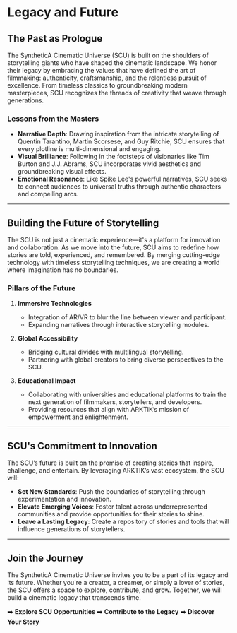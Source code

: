 # Legacy and Future

## The Past as Prologue

The SyntheticA Cinematic Universe (SCU) is built on the shoulders of storytelling giants who have shaped the cinematic landscape. We honor their legacy by embracing the values that have defined the art of filmmaking: authenticity, craftsmanship, and the relentless pursuit of excellence. From timeless classics to groundbreaking modern masterpieces, SCU recognizes the threads of creativity that weave through generations.

### Lessons from the Masters
- **Narrative Depth**: Drawing inspiration from the intricate storytelling of Quentin Tarantino, Martin Scorsese, and Guy Ritchie, SCU ensures that every plotline is multi-dimensional and engaging.
- **Visual Brilliance**: Following in the footsteps of visionaries like Tim Burton and J.J. Abrams, SCU incorporates vivid aesthetics and groundbreaking visual effects.
- **Emotional Resonance**: Like Spike Lee's powerful narratives, SCU seeks to connect audiences to universal truths through authentic characters and compelling arcs.

---

## Building the Future of Storytelling

The SCU is not just a cinematic experience—it's a platform for innovation and collaboration. As we move into the future, SCU aims to redefine how stories are told, experienced, and remembered. By merging cutting-edge technology with timeless storytelling techniques, we are creating a world where imagination has no boundaries.

### Pillars of the Future
1. **Immersive Technologies**
   - Integration of AR/VR to blur the line between viewer and participant.
   - Expanding narratives through interactive storytelling modules.

2. **Global Accessibility**
   - Bridging cultural divides with multilingual storytelling.
   - Partnering with global creators to bring diverse perspectives to the SCU.

3. **Educational Impact**
   - Collaborating with universities and educational platforms to train the next generation of filmmakers, storytellers, and developers.
   - Providing resources that align with ARKTIK’s mission of empowerment and enlightenment.

---

## SCU's Commitment to Innovation

The SCU’s future is built on the promise of creating stories that inspire, challenge, and entertain. By leveraging ARKTIK’s vast ecosystem, the SCU will:
- **Set New Standards**: Push the boundaries of storytelling through experimentation and innovation.
- **Elevate Emerging Voices**: Foster talent across underrepresented communities and provide opportunities for their stories to shine.
- **Leave a Lasting Legacy**: Create a repository of stories and tools that will influence generations of storytellers.

---

## Join the Journey

The SyntheticA Cinematic Universe invites you to be a part of its legacy and its future. Whether you're a creator, a dreamer, or simply a lover of stories, the SCU offers a space to explore, contribute, and grow. Together, we will build a cinematic legacy that transcends time.

➡️ **Explore SCU Opportunities**
➡️ **Contribute to the Legacy**
➡️ **Discover Your Story**
